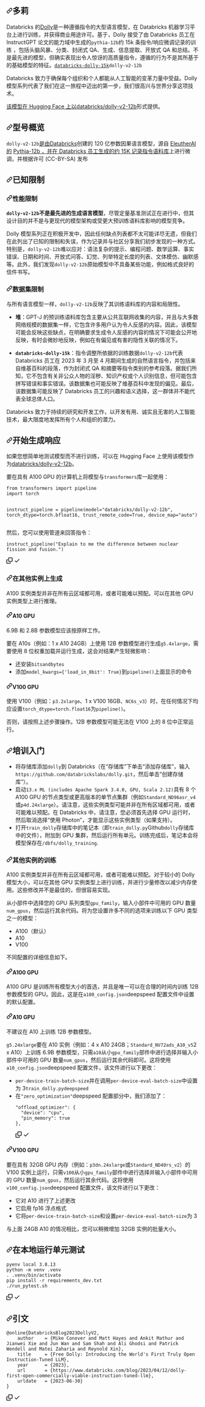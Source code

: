 <div class="Box-sc-g0xbh4-0 bJMeLZ js-snippet-clipboard-copy-unpositioned" data-hpc="true"><article class="markdown-body entry-content container-lg" itemprop="text"><h1 tabindex="-1" dir="auto"><a id="user-content-dolly" class="anchor" aria-hidden="true" tabindex="-1" href="#dolly"><svg class="octicon octicon-link" viewBox="0 0 16 16" version="1.1" width="16" height="16" aria-hidden="true"><path d="m7.775 3.275 1.25-1.25a3.5 3.5 0 1 1 4.95 4.95l-2.5 2.5a3.5 3.5 0 0 1-4.95 0 .751.751 0 0 1 .018-1.042.751.751 0 0 1 1.042-.018 1.998 1.998 0 0 0 2.83 0l2.5-2.5a2.002 2.002 0 0 0-2.83-2.83l-1.25 1.25a.751.751 0 0 1-1.042-.018.751.751 0 0 1-.018-1.042Zm-4.69 9.64a1.998 1.998 0 0 0 2.83 0l1.25-1.25a.751.751 0 0 1 1.042.018.751.751 0 0 1 .018 1.042l-1.25 1.25a3.5 3.5 0 1 1-4.95-4.95l2.5-2.5a3.5 3.5 0 0 1 4.95 0 .751.751 0 0 1-.018 1.042.751.751 0 0 1-1.042.018 1.998 1.998 0 0 0-2.83 0l-2.5 2.5a1.998 1.998 0 0 0 0 2.83Z"></path></svg></a><font style="vertical-align: inherit;"><font style="vertical-align: inherit;">多莉</font></font></h1>
<p dir="auto"><font style="vertical-align: inherit;"><font style="vertical-align: inherit;">Databricks 的</font></font><a href="https://huggingface.co/databricks/dolly-v2-12b" rel="nofollow"><font style="vertical-align: inherit;"><font style="vertical-align: inherit;">Dolly</font></font></a><font style="vertical-align: inherit;"><font style="vertical-align: inherit;">是一种遵循指令的大型语言模型，在 Databricks 机器学习平台上进行训练，并获得商业用途许可。</font><font style="vertical-align: inherit;">基于，Dolly 接受了</font><font style="vertical-align: inherit;">由 Databricks 员工在 InstructGPT 论文的能力域中生成的</font></font><code>pythia-12b</code><font style="vertical-align: inherit;"><font style="vertical-align: inherit;">约 15k 条指令/响应微调记录的训练
，包括头脑风暴、分类、封闭式 QA、生成、信息提取、开放式 QA 和总结。</font><font style="vertical-align: inherit;">不是最先进的模型，但确实表现出令人惊讶的高质量指令，遵循的行为不是其所基于的基础模型的特征。</font></font><a href="https://huggingface.co/datasets/databricks/databricks-dolly-15k" rel="nofollow"><code>databricks-dolly-15k</code></a><font style="vertical-align: inherit;"></font><code>dolly-v2-12b</code><font style="vertical-align: inherit;"></font></p>
<p dir="auto"><font style="vertical-align: inherit;"><font style="vertical-align: inherit;">Databricks 致力于确保每个组织和个人都能从人工智能的变革力量中受益。</font><font style="vertical-align: inherit;">Dolly 模型系列代表了我们在这一旅程中迈出的第一步，我们很高兴与世界分享这项技术。</font></font></p>
<p dir="auto"><font style="vertical-align: inherit;"></font><a href="https://huggingface.co/databricks/dolly-v2-12b" rel="nofollow"><font style="vertical-align: inherit;"><font style="vertical-align: inherit;">该模型在 Hugging Face 上以databricks/dolly-v2-12b</font></font></a><font style="vertical-align: inherit;"><font style="vertical-align: inherit;">形式提供</font><font style="vertical-align: inherit;">。</font></font></p>
<h2 tabindex="-1" dir="auto"><a id="user-content-model-overview" class="anchor" aria-hidden="true" tabindex="-1" href="#model-overview"><svg class="octicon octicon-link" viewBox="0 0 16 16" version="1.1" width="16" height="16" aria-hidden="true"><path d="m7.775 3.275 1.25-1.25a3.5 3.5 0 1 1 4.95 4.95l-2.5 2.5a3.5 3.5 0 0 1-4.95 0 .751.751 0 0 1 .018-1.042.751.751 0 0 1 1.042-.018 1.998 1.998 0 0 0 2.83 0l2.5-2.5a2.002 2.002 0 0 0-2.83-2.83l-1.25 1.25a.751.751 0 0 1-1.042-.018.751.751 0 0 1-.018-1.042Zm-4.69 9.64a1.998 1.998 0 0 0 2.83 0l1.25-1.25a.751.751 0 0 1 1.042.018.751.751 0 0 1 .018 1.042l-1.25 1.25a3.5 3.5 0 1 1-4.95-4.95l2.5-2.5a3.5 3.5 0 0 1 4.95 0 .751.751 0 0 1-.018 1.042.751.751 0 0 1-1.042.018 1.998 1.998 0 0 0-2.83 0l-2.5 2.5a1.998 1.998 0 0 0 0 2.83Z"></path></svg></a><font style="vertical-align: inherit;"><font style="vertical-align: inherit;">型号概览</font></font></h2>
<p dir="auto"><code>dolly-v2-12b</code><font style="vertical-align: inherit;"></font><a href="https://databricks.com/" rel="nofollow"><font style="vertical-align: inherit;"><font style="vertical-align: inherit;">是由Databricks</font></font></a><font style="vertical-align: inherit;"><font style="vertical-align: inherit;">创建的 120 亿参数因果语言模型</font><font style="vertical-align: inherit;">，源自
</font></font><a href="https://www.eleuther.ai/" rel="nofollow"><font style="vertical-align: inherit;"><font style="vertical-align: inherit;">EleutherAI 的</font></font></a> <a href="https://huggingface.co/EleutherAI/pythia-12b" rel="nofollow"><font style="vertical-align: inherit;"><font style="vertical-align: inherit;">Pythia-12b ，并在 Databricks 员工生成的</font></font></a><font style="vertical-align: inherit;"></font><a href="https://github.com/databrickslabs/dolly/tree/master/data"><font style="vertical-align: inherit;"><font style="vertical-align: inherit;">约 15K 记录指令语料库</font></font></a><font style="vertical-align: inherit;"><font style="vertical-align: inherit;">上进行微调</font><font style="vertical-align: inherit;">，并根据许可 (CC-BY-SA) 发布</font></font></p>
<h2 tabindex="-1" dir="auto"><a id="user-content-known-limitations" class="anchor" aria-hidden="true" tabindex="-1" href="#known-limitations"><svg class="octicon octicon-link" viewBox="0 0 16 16" version="1.1" width="16" height="16" aria-hidden="true"><path d="m7.775 3.275 1.25-1.25a3.5 3.5 0 1 1 4.95 4.95l-2.5 2.5a3.5 3.5 0 0 1-4.95 0 .751.751 0 0 1 .018-1.042.751.751 0 0 1 1.042-.018 1.998 1.998 0 0 0 2.83 0l2.5-2.5a2.002 2.002 0 0 0-2.83-2.83l-1.25 1.25a.751.751 0 0 1-1.042-.018.751.751 0 0 1-.018-1.042Zm-4.69 9.64a1.998 1.998 0 0 0 2.83 0l1.25-1.25a.751.751 0 0 1 1.042.018.751.751 0 0 1 .018 1.042l-1.25 1.25a3.5 3.5 0 1 1-4.95-4.95l2.5-2.5a3.5 3.5 0 0 1 4.95 0 .751.751 0 0 1-.018 1.042.751.751 0 0 1-1.042.018 1.998 1.998 0 0 0-2.83 0l-2.5 2.5a1.998 1.998 0 0 0 0 2.83Z"></path></svg></a><font style="vertical-align: inherit;"><font style="vertical-align: inherit;">已知限制</font></font></h2>
<h3 tabindex="-1" dir="auto"><a id="user-content-performance-limitations" class="anchor" aria-hidden="true" tabindex="-1" href="#performance-limitations"><svg class="octicon octicon-link" viewBox="0 0 16 16" version="1.1" width="16" height="16" aria-hidden="true"><path d="m7.775 3.275 1.25-1.25a3.5 3.5 0 1 1 4.95 4.95l-2.5 2.5a3.5 3.5 0 0 1-4.95 0 .751.751 0 0 1 .018-1.042.751.751 0 0 1 1.042-.018 1.998 1.998 0 0 0 2.83 0l2.5-2.5a2.002 2.002 0 0 0-2.83-2.83l-1.25 1.25a.751.751 0 0 1-1.042-.018.751.751 0 0 1-.018-1.042Zm-4.69 9.64a1.998 1.998 0 0 0 2.83 0l1.25-1.25a.751.751 0 0 1 1.042.018.751.751 0 0 1 .018 1.042l-1.25 1.25a3.5 3.5 0 1 1-4.95-4.95l2.5-2.5a3.5 3.5 0 0 1 4.95 0 .751.751 0 0 1-.018 1.042.751.751 0 0 1-1.042.018 1.998 1.998 0 0 0-2.83 0l-2.5 2.5a1.998 1.998 0 0 0 0 2.83Z"></path></svg></a><font style="vertical-align: inherit;"><font style="vertical-align: inherit;">性能限制</font></font></h3>
<p dir="auto"><strong><code>dolly-v2-12b</code><font style="vertical-align: inherit;"><font style="vertical-align: inherit;">不是最先进的生成语言模型</font></font></strong><font style="vertical-align: inherit;"><font style="vertical-align: inherit;">，尽管定量基准测试正在进行中，但其设计目的并不是与更现代的模型架构或受更大预训练语料库影响的模型竞争。</font></font></p>
<p dir="auto"><font style="vertical-align: inherit;"><font style="vertical-align: inherit;">Dolly 模型系列正在积极开发中，因此任何缺点列表都不太可能详尽无遗，但我们在此列出了已知的限制和失误，作为记录并与社区分享我们初步发现的一种方式。</font><font style="vertical-align: inherit;">特别是，</font></font><code>dolly-v2-12b</code><font style="vertical-align: inherit;"><font style="vertical-align: inherit;">难以应对：语法复杂的提示、编程问题、数学运算、事实错误、日期和时间、开放式问答、幻觉、列举特定长度的列表、文体模仿、幽默感等。此外，我们发现</font></font><code>dolly-v2-12b</code><font style="vertical-align: inherit;"><font style="vertical-align: inherit;">原始模型中不具备某些功能，例如格式良好的信件书写。</font></font></p>
<h3 tabindex="-1" dir="auto"><a id="user-content-dataset-limitations" class="anchor" aria-hidden="true" tabindex="-1" href="#dataset-limitations"><svg class="octicon octicon-link" viewBox="0 0 16 16" version="1.1" width="16" height="16" aria-hidden="true"><path d="m7.775 3.275 1.25-1.25a3.5 3.5 0 1 1 4.95 4.95l-2.5 2.5a3.5 3.5 0 0 1-4.95 0 .751.751 0 0 1 .018-1.042.751.751 0 0 1 1.042-.018 1.998 1.998 0 0 0 2.83 0l2.5-2.5a2.002 2.002 0 0 0-2.83-2.83l-1.25 1.25a.751.751 0 0 1-1.042-.018.751.751 0 0 1-.018-1.042Zm-4.69 9.64a1.998 1.998 0 0 0 2.83 0l1.25-1.25a.751.751 0 0 1 1.042.018.751.751 0 0 1 .018 1.042l-1.25 1.25a3.5 3.5 0 1 1-4.95-4.95l2.5-2.5a3.5 3.5 0 0 1 4.95 0 .751.751 0 0 1-.018 1.042.751.751 0 0 1-1.042.018 1.998 1.998 0 0 0-2.83 0l-2.5 2.5a1.998 1.998 0 0 0 0 2.83Z"></path></svg></a><font style="vertical-align: inherit;"><font style="vertical-align: inherit;">数据集限制</font></font></h3>
<p dir="auto"><font style="vertical-align: inherit;"><font style="vertical-align: inherit;">与所有语言模型一样，</font></font><code>dolly-v2-12b</code><font style="vertical-align: inherit;"><font style="vertical-align: inherit;">反映了其训练语料库的内容和局限性。</font></font></p>
<ul dir="auto">
<li>
<p dir="auto"><strong><font style="vertical-align: inherit;"><font style="vertical-align: inherit;">堆</font></font></strong><font style="vertical-align: inherit;"><font style="vertical-align: inherit;">：GPT-J 的预训练语料库包含主要从公共互联网收集的内容，并且与大多数网络规模的数据集一样，它包含许多用户认为令人反感的内容。</font><font style="vertical-align: inherit;">因此，该模型可能会反映这些缺点，在明确要求生成令人反感的内容的情况下可能会公开地反映，有时会微妙地反映，例如在有偏见或有害的隐性关联的情况下。</font></font></p>
</li>
<li>
<p dir="auto"><strong><code>databricks-dolly-15k</code></strong><font style="vertical-align: inherit;"><font style="vertical-align: inherit;">：指令调整所依据的训练数据</font></font><code>dolly-v2-12b</code><font style="vertical-align: inherit;"><font style="vertical-align: inherit;">代表 Databricks 员工在 2023 年 3 月至 4 月期间生成的自然语言指令，并包括来自维基百科的段落，作为封闭式 QA 和摘要等指令类别的参考段落。</font><font style="vertical-align: inherit;">据我们所知，它不包含有关非公众人物的淫秽、知识产权或个人识别信息，但可能包含拼写错误和事实错误。</font><font style="vertical-align: inherit;">该数据集也可能反映了维基百科中发现的偏见。</font><font style="vertical-align: inherit;">最后，该数据集可能反映了 Databricks 员工的兴趣和语义选择，这一群体并不能代表全球总体人口。</font></font></p>
</li>
</ul>
<p dir="auto"><font style="vertical-align: inherit;"><font style="vertical-align: inherit;">Databricks 致力于持续的研究和开发工作，以开发有用、诚实且无害的人工智能技术，最大限度地发挥所有个人和组织的潜力。</font></font></p>
<h2 tabindex="-1" dir="auto"><a id="user-content-getting-started-with-response-generation" class="anchor" aria-hidden="true" tabindex="-1" href="#getting-started-with-response-generation"><svg class="octicon octicon-link" viewBox="0 0 16 16" version="1.1" width="16" height="16" aria-hidden="true"><path d="m7.775 3.275 1.25-1.25a3.5 3.5 0 1 1 4.95 4.95l-2.5 2.5a3.5 3.5 0 0 1-4.95 0 .751.751 0 0 1 .018-1.042.751.751 0 0 1 1.042-.018 1.998 1.998 0 0 0 2.83 0l2.5-2.5a2.002 2.002 0 0 0-2.83-2.83l-1.25 1.25a.751.751 0 0 1-1.042-.018.751.751 0 0 1-.018-1.042Zm-4.69 9.64a1.998 1.998 0 0 0 2.83 0l1.25-1.25a.751.751 0 0 1 1.042.018.751.751 0 0 1 .018 1.042l-1.25 1.25a3.5 3.5 0 1 1-4.95-4.95l2.5-2.5a3.5 3.5 0 0 1 4.95 0 .751.751 0 0 1-.018 1.042.751.751 0 0 1-1.042.018 1.998 1.998 0 0 0-2.83 0l-2.5 2.5a1.998 1.998 0 0 0 0 2.83Z"></path></svg></a><font style="vertical-align: inherit;"><font style="vertical-align: inherit;">开始生成响应</font></font></h2>
<p dir="auto"><font style="vertical-align: inherit;"><font style="vertical-align: inherit;">如果您想简单地测试模型而不进行训练，可以在 Hugging Face 上使用该模型作为</font></font><a href="https://huggingface.co/databricks/dolly-v2-12b" rel="nofollow"><font style="vertical-align: inherit;"><font style="vertical-align: inherit;">databricks/dolly-v2-12b</font></font></a><font style="vertical-align: inherit;"><font style="vertical-align: inherit;">。</font></font></p>
<p dir="auto"><font style="vertical-align: inherit;"><font style="vertical-align: inherit;">要在具有 A100 GPU 的计算机上将模型与</font></font><code>transformers</code><font style="vertical-align: inherit;"><font style="vertical-align: inherit;">库一起使用：</font></font></p>
<div class="snippet-clipboard-content notranslate position-relative overflow-auto"><pre class="notranslate"><code>from transformers import pipeline
import torch

instruct_pipeline = pipeline(model="databricks/dolly-v2-12b", torch_dtype=torch.bfloat16, trust_remote_code=True, device_map="auto")
</code></pre><div class="zeroclipboard-container">
   
  </div></div>
<p dir="auto"><font style="vertical-align: inherit;"><font style="vertical-align: inherit;">然后，您可以使用管道来回答指令：</font></font></p>
<div class="snippet-clipboard-content notranslate position-relative overflow-auto"><pre class="notranslate"><code>instruct_pipeline("Explain to me the difference between nuclear fission and fusion.")
</code></pre><div class="zeroclipboard-container">
    <clipboard-copy aria-label="Copy" class="ClipboardButton btn btn-invisible js-clipboard-copy m-2 p-0 tooltipped-no-delay d-flex flex-justify-center flex-items-center" data-copy-feedback="Copied!" data-tooltip-direction="w" value="instruct_pipeline(&quot;Explain to me the difference between nuclear fission and fusion.&quot;)" tabindex="0" role="button">
      <svg aria-hidden="true" height="16" viewBox="0 0 16 16" version="1.1" width="16" data-view-component="true" class="octicon octicon-copy js-clipboard-copy-icon">
    <path d="M0 6.75C0 5.784.784 5 1.75 5h1.5a.75.75 0 0 1 0 1.5h-1.5a.25.25 0 0 0-.25.25v7.5c0 .138.112.25.25.25h7.5a.25.25 0 0 0 .25-.25v-1.5a.75.75 0 0 1 1.5 0v1.5A1.75 1.75 0 0 1 9.25 16h-7.5A1.75 1.75 0 0 1 0 14.25Z"></path><path d="M5 1.75C5 .784 5.784 0 6.75 0h7.5C15.216 0 16 .784 16 1.75v7.5A1.75 1.75 0 0 1 14.25 11h-7.5A1.75 1.75 0 0 1 5 9.25Zm1.75-.25a.25.25 0 0 0-.25.25v7.5c0 .138.112.25.25.25h7.5a.25.25 0 0 0 .25-.25v-7.5a.25.25 0 0 0-.25-.25Z"></path>
</svg>
      <svg aria-hidden="true" height="16" viewBox="0 0 16 16" version="1.1" width="16" data-view-component="true" class="octicon octicon-check js-clipboard-check-icon color-fg-success d-none">
    <path d="M13.78 4.22a.75.75 0 0 1 0 1.06l-7.25 7.25a.75.75 0 0 1-1.06 0L2.22 9.28a.751.751 0 0 1 .018-1.042.751.751 0 0 1 1.042-.018L6 10.94l6.72-6.72a.75.75 0 0 1 1.06 0Z"></path>
</svg>
    </clipboard-copy>
  </div></div>
<h3 tabindex="-1" dir="auto"><a id="user-content-generating-on-other-instances" class="anchor" aria-hidden="true" tabindex="-1" href="#generating-on-other-instances"><svg class="octicon octicon-link" viewBox="0 0 16 16" version="1.1" width="16" height="16" aria-hidden="true"><path d="m7.775 3.275 1.25-1.25a3.5 3.5 0 1 1 4.95 4.95l-2.5 2.5a3.5 3.5 0 0 1-4.95 0 .751.751 0 0 1 .018-1.042.751.751 0 0 1 1.042-.018 1.998 1.998 0 0 0 2.83 0l2.5-2.5a2.002 2.002 0 0 0-2.83-2.83l-1.25 1.25a.751.751 0 0 1-1.042-.018.751.751 0 0 1-.018-1.042Zm-4.69 9.64a1.998 1.998 0 0 0 2.83 0l1.25-1.25a.751.751 0 0 1 1.042.018.751.751 0 0 1 .018 1.042l-1.25 1.25a3.5 3.5 0 1 1-4.95-4.95l2.5-2.5a3.5 3.5 0 0 1 4.95 0 .751.751 0 0 1-.018 1.042.751.751 0 0 1-1.042.018 1.998 1.998 0 0 0-2.83 0l-2.5 2.5a1.998 1.998 0 0 0 0 2.83Z"></path></svg></a><font style="vertical-align: inherit;"><font style="vertical-align: inherit;">在其他实例上生成</font></font></h3>
<p dir="auto"><font style="vertical-align: inherit;"><font style="vertical-align: inherit;">A100 实例类型并非在所有云区域都可用，或者可能难以预配。</font><font style="vertical-align: inherit;">可以在其他 GPU 实例类型上进行推理。</font></font></p>
<h4 tabindex="-1" dir="auto"><a id="user-content-a10-gpus" class="anchor" aria-hidden="true" tabindex="-1" href="#a10-gpus"><svg class="octicon octicon-link" viewBox="0 0 16 16" version="1.1" width="16" height="16" aria-hidden="true"><path d="m7.775 3.275 1.25-1.25a3.5 3.5 0 1 1 4.95 4.95l-2.5 2.5a3.5 3.5 0 0 1-4.95 0 .751.751 0 0 1 .018-1.042.751.751 0 0 1 1.042-.018 1.998 1.998 0 0 0 2.83 0l2.5-2.5a2.002 2.002 0 0 0-2.83-2.83l-1.25 1.25a.751.751 0 0 1-1.042-.018.751.751 0 0 1-.018-1.042Zm-4.69 9.64a1.998 1.998 0 0 0 2.83 0l1.25-1.25a.751.751 0 0 1 1.042.018.751.751 0 0 1 .018 1.042l-1.25 1.25a3.5 3.5 0 1 1-4.95-4.95l2.5-2.5a3.5 3.5 0 0 1 4.95 0 .751.751 0 0 1-.018 1.042.751.751 0 0 1-1.042.018 1.998 1.998 0 0 0-2.83 0l-2.5 2.5a1.998 1.998 0 0 0 0 2.83Z"></path></svg></a><font style="vertical-align: inherit;"><font style="vertical-align: inherit;">A10 GPU</font></font></h4>
<p dir="auto"><font style="vertical-align: inherit;"><font style="vertical-align: inherit;">6.9B 和 2.8B 参数模型应该按原样工作。</font></font></p>
<p dir="auto"><font style="vertical-align: inherit;"><font style="vertical-align: inherit;">要在 A10s（例如：1 x A10 24GB）上使用 12B 参数模型进行生成</font></font><code>g5.4xlarge</code><font style="vertical-align: inherit;"><font style="vertical-align: inherit;">，需要使用 8 位权重加载并运行生成，这会对结果产生轻微影响：</font></font></p>
<ul dir="auto">
<li><font style="vertical-align: inherit;"><font style="vertical-align: inherit;">还安装</font></font><code>bitsandbytes</code></li>
<li><font style="vertical-align: inherit;"><font style="vertical-align: inherit;">添加</font></font><code>model_kwargs={'load_in_8bit': True}</code><font style="vertical-align: inherit;"><font style="vertical-align: inherit;">到</font></font><code>pipeline()</code><font style="vertical-align: inherit;"><font style="vertical-align: inherit;">上面显示的命令</font></font></li>
</ul>
<h4 tabindex="-1" dir="auto"><a id="user-content-v100-gpus" class="anchor" aria-hidden="true" tabindex="-1" href="#v100-gpus"><svg class="octicon octicon-link" viewBox="0 0 16 16" version="1.1" width="16" height="16" aria-hidden="true"><path d="m7.775 3.275 1.25-1.25a3.5 3.5 0 1 1 4.95 4.95l-2.5 2.5a3.5 3.5 0 0 1-4.95 0 .751.751 0 0 1 .018-1.042.751.751 0 0 1 1.042-.018 1.998 1.998 0 0 0 2.83 0l2.5-2.5a2.002 2.002 0 0 0-2.83-2.83l-1.25 1.25a.751.751 0 0 1-1.042-.018.751.751 0 0 1-.018-1.042Zm-4.69 9.64a1.998 1.998 0 0 0 2.83 0l1.25-1.25a.751.751 0 0 1 1.042.018.751.751 0 0 1 .018 1.042l-1.25 1.25a3.5 3.5 0 1 1-4.95-4.95l2.5-2.5a3.5 3.5 0 0 1 4.95 0 .751.751 0 0 1-.018 1.042.751.751 0 0 1-1.042.018 1.998 1.998 0 0 0-2.83 0l-2.5 2.5a1.998 1.998 0 0 0 0 2.83Z"></path></svg></a><font style="vertical-align: inherit;"><font style="vertical-align: inherit;">V100 GPU</font></font></h4>
<p dir="auto"><font style="vertical-align: inherit;"><font style="vertical-align: inherit;">使用 V100（例如：</font></font><code>p3.2xlarge</code><font style="vertical-align: inherit;"><font style="vertical-align: inherit;">、1 x V100 16GB、</font></font><code>NC6s_v3</code><font style="vertical-align: inherit;"><font style="vertical-align: inherit;">）时，在任何情况下均应设置</font></font><code>torch_dtype=torch.float16</code><font style="vertical-align: inherit;"><font style="vertical-align: inherit;">为</font></font><code>pipeline()</code><font style="vertical-align: inherit;"><font style="vertical-align: inherit;">。</font></font></p>
<p dir="auto"><font style="vertical-align: inherit;"><font style="vertical-align: inherit;">否则，请按照上述步骤操作。</font><font style="vertical-align: inherit;">12B 参数模型可能无法在 V100 上的 8 位中正常运行。</font></font></p>
<h2 tabindex="-1" dir="auto"><a id="user-content-getting-started-with-training" class="anchor" aria-hidden="true" tabindex="-1" href="#getting-started-with-training"><svg class="octicon octicon-link" viewBox="0 0 16 16" version="1.1" width="16" height="16" aria-hidden="true"><path d="m7.775 3.275 1.25-1.25a3.5 3.5 0 1 1 4.95 4.95l-2.5 2.5a3.5 3.5 0 0 1-4.95 0 .751.751 0 0 1 .018-1.042.751.751 0 0 1 1.042-.018 1.998 1.998 0 0 0 2.83 0l2.5-2.5a2.002 2.002 0 0 0-2.83-2.83l-1.25 1.25a.751.751 0 0 1-1.042-.018.751.751 0 0 1-.018-1.042Zm-4.69 9.64a1.998 1.998 0 0 0 2.83 0l1.25-1.25a.751.751 0 0 1 1.042.018.751.751 0 0 1 .018 1.042l-1.25 1.25a3.5 3.5 0 1 1-4.95-4.95l2.5-2.5a3.5 3.5 0 0 1 4.95 0 .751.751 0 0 1-.018 1.042.751.751 0 0 1-1.042.018 1.998 1.998 0 0 0-2.83 0l-2.5 2.5a1.998 1.998 0 0 0 0 2.83Z"></path></svg></a><font style="vertical-align: inherit;"><font style="vertical-align: inherit;">培训入门</font></font></h2>
<ul dir="auto">
<li><font style="vertical-align: inherit;"><font style="vertical-align: inherit;">将存储库添加</font></font><code>dolly</code><font style="vertical-align: inherit;"><font style="vertical-align: inherit;">到 Databricks（在“存储库”下单击“添加存储库”，输入</font></font><code>https://github.com/databrickslabs/dolly.git</code><font style="vertical-align: inherit;"><font style="vertical-align: inherit;">，然后单击“创建存储库”）。</font></font></li>
<li><font style="vertical-align: inherit;"><font style="vertical-align: inherit;">启动</font></font><code>13.x ML (includes Apache Spark 3.4.0, GPU, Scala 2.12)</code><font style="vertical-align: inherit;"><font style="vertical-align: inherit;">具有 8 个 A100 GPU 的节点类型或更高版本的单节点集群（例如</font></font><code>Standard_ND96asr_v4</code><font style="vertical-align: inherit;"><font style="vertical-align: inherit;">或</font></font><code>p4d.24xlarge</code><font style="vertical-align: inherit;"><font style="vertical-align: inherit;">）。</font><font style="vertical-align: inherit;">请注意，这些实例类型可能并非在所有区域都可用，或者可能难以预配。</font><font style="vertical-align: inherit;">在 Databricks 中，请注意，您必须首先选择 GPU 运行时，然后取消选择“使用 Photon”，才能显示这些实例类型（如果支持）。</font></font></li>
<li><font style="vertical-align: inherit;"><font style="vertical-align: inherit;">打开</font></font><code>train_dolly</code><font style="vertical-align: inherit;"><font style="vertical-align: inherit;">存储库中的笔记本（即</font></font><code>train_dolly.py</code><font style="vertical-align: inherit;"><font style="vertical-align: inherit;">Github</font></font><code>dolly</code><font style="vertical-align: inherit;"><font style="vertical-align: inherit;">存储库中的文件），附加到 GPU 集群，然后运行所有单元。</font><font style="vertical-align: inherit;">训练完成后，笔记本会将模型保存在</font></font><code>/dbfs/dolly_training</code><font style="vertical-align: inherit;"><font style="vertical-align: inherit;">.</font></font></li>
</ul>
<h3 tabindex="-1" dir="auto"><a id="user-content-training-on-other-instances" class="anchor" aria-hidden="true" tabindex="-1" href="#training-on-other-instances"><svg class="octicon octicon-link" viewBox="0 0 16 16" version="1.1" width="16" height="16" aria-hidden="true"><path d="m7.775 3.275 1.25-1.25a3.5 3.5 0 1 1 4.95 4.95l-2.5 2.5a3.5 3.5 0 0 1-4.95 0 .751.751 0 0 1 .018-1.042.751.751 0 0 1 1.042-.018 1.998 1.998 0 0 0 2.83 0l2.5-2.5a2.002 2.002 0 0 0-2.83-2.83l-1.25 1.25a.751.751 0 0 1-1.042-.018.751.751 0 0 1-.018-1.042Zm-4.69 9.64a1.998 1.998 0 0 0 2.83 0l1.25-1.25a.751.751 0 0 1 1.042.018.751.751 0 0 1 .018 1.042l-1.25 1.25a3.5 3.5 0 1 1-4.95-4.95l2.5-2.5a3.5 3.5 0 0 1 4.95 0 .751.751 0 0 1-.018 1.042.751.751 0 0 1-1.042.018 1.998 1.998 0 0 0-2.83 0l-2.5 2.5a1.998 1.998 0 0 0 0 2.83Z"></path></svg></a><font style="vertical-align: inherit;"><font style="vertical-align: inherit;">其他实例的训练</font></font></h3>
<p dir="auto"><font style="vertical-align: inherit;"><font style="vertical-align: inherit;">A100 实例类型并非在所有云区域都可用，或者可能难以预配。</font><font style="vertical-align: inherit;">对于较小的 Dolly 模型大小，可以在其他 GPU 实例类型上进行训练，并进行少量修改以减少内存使用。</font><font style="vertical-align: inherit;">这些修改并不是最佳的，但很容易实现。</font></font></p>
<p dir="auto"><font style="vertical-align: inherit;"><font style="vertical-align: inherit;">从小部件中选择您的 GPU 系列类型</font></font><code>gpu_family</code><font style="vertical-align: inherit;"><font style="vertical-align: inherit;">，输入小部件中可用的 GPU 数量</font></font><code>num_gpus</code><font style="vertical-align: inherit;"><font style="vertical-align: inherit;">，然后运行其余代码。</font><font style="vertical-align: inherit;">将为您设置许多不同的选项来训练以下 GPU 类型之一的模型：</font></font></p>
<ul dir="auto">
<li><font style="vertical-align: inherit;"><font style="vertical-align: inherit;">A100（默认）</font></font></li>
<li><font style="vertical-align: inherit;"><font style="vertical-align: inherit;">A10</font></font></li>
<li><font style="vertical-align: inherit;"><font style="vertical-align: inherit;">V100</font></font></li>
</ul>
<p dir="auto"><font style="vertical-align: inherit;"><font style="vertical-align: inherit;">不同配置的详细信息如下。</font></font></p>
<h4 tabindex="-1" dir="auto"><a id="user-content-a100-gpus" class="anchor" aria-hidden="true" tabindex="-1" href="#a100-gpus"><svg class="octicon octicon-link" viewBox="0 0 16 16" version="1.1" width="16" height="16" aria-hidden="true"><path d="m7.775 3.275 1.25-1.25a3.5 3.5 0 1 1 4.95 4.95l-2.5 2.5a3.5 3.5 0 0 1-4.95 0 .751.751 0 0 1 .018-1.042.751.751 0 0 1 1.042-.018 1.998 1.998 0 0 0 2.83 0l2.5-2.5a2.002 2.002 0 0 0-2.83-2.83l-1.25 1.25a.751.751 0 0 1-1.042-.018.751.751 0 0 1-.018-1.042Zm-4.69 9.64a1.998 1.998 0 0 0 2.83 0l1.25-1.25a.751.751 0 0 1 1.042.018.751.751 0 0 1 .018 1.042l-1.25 1.25a3.5 3.5 0 1 1-4.95-4.95l2.5-2.5a3.5 3.5 0 0 1 4.95 0 .751.751 0 0 1-.018 1.042.751.751 0 0 1-1.042.018 1.998 1.998 0 0 0-2.83 0l-2.5 2.5a1.998 1.998 0 0 0 0 2.83Z"></path></svg></a><font style="vertical-align: inherit;"><font style="vertical-align: inherit;">A100 GPU</font></font></h4>
<p dir="auto"><font style="vertical-align: inherit;"><font style="vertical-align: inherit;">A100 GPU 是训练所有模型大小的首选，并且是唯一可以在合理的时间内训练 12B 参数模型的 GPU。</font><font style="vertical-align: inherit;">因此，这是在</font></font><code>a100_config.json</code><font style="vertical-align: inherit;"><font style="vertical-align: inherit;">deepspeed 配置文件中设置的默认配置。</font></font></p>
<h4 tabindex="-1" dir="auto"><a id="user-content-a10-gpus-1" class="anchor" aria-hidden="true" tabindex="-1" href="#a10-gpus-1"><svg class="octicon octicon-link" viewBox="0 0 16 16" version="1.1" width="16" height="16" aria-hidden="true"><path d="m7.775 3.275 1.25-1.25a3.5 3.5 0 1 1 4.95 4.95l-2.5 2.5a3.5 3.5 0 0 1-4.95 0 .751.751 0 0 1 .018-1.042.751.751 0 0 1 1.042-.018 1.998 1.998 0 0 0 2.83 0l2.5-2.5a2.002 2.002 0 0 0-2.83-2.83l-1.25 1.25a.751.751 0 0 1-1.042-.018.751.751 0 0 1-.018-1.042Zm-4.69 9.64a1.998 1.998 0 0 0 2.83 0l1.25-1.25a.751.751 0 0 1 1.042.018.751.751 0 0 1 .018 1.042l-1.25 1.25a3.5 3.5 0 1 1-4.95-4.95l2.5-2.5a3.5 3.5 0 0 1 4.95 0 .751.751 0 0 1-.018 1.042.751.751 0 0 1-1.042.018 1.998 1.998 0 0 0-2.83 0l-2.5 2.5a1.998 1.998 0 0 0 0 2.83Z"></path></svg></a><font style="vertical-align: inherit;"><font style="vertical-align: inherit;">A10 GPU</font></font></h4>
<p dir="auto"><font style="vertical-align: inherit;"><font style="vertical-align: inherit;">不建议在 A10 上训练 12B 参数模型。</font></font></p>
<p dir="auto"><font style="vertical-align: inherit;"></font><code>g5.24xlarge</code><font style="vertical-align: inherit;"><font style="vertical-align: inherit;">要在 A10 实例（例如：4 x A10 24GB；</font></font><code>Standard_NV72ads_A10_v5</code><font style="vertical-align: inherit;"><font style="vertical-align: inherit;">2 x A10）</font><font style="vertical-align: inherit;">上训练 6.9B 参数模型，只需</font></font><code>a10</code><font style="vertical-align: inherit;"><font style="vertical-align: inherit;">从小</font></font><code>gpu_family</code><font style="vertical-align: inherit;"><font style="vertical-align: inherit;">部件中进行选择并输入小部件中可用的 GPU 数量</font></font><code>num_gpus</code><font style="vertical-align: inherit;"><font style="vertical-align: inherit;">，然后运行其余代码即可。</font><font style="vertical-align: inherit;">这将使用</font></font><code>a10_config.json</code><font style="vertical-align: inherit;"><font style="vertical-align: inherit;">deepspeed 配置文件，该文件进行以下更改：</font></font></p>
<ul dir="auto">
<li><code>per-device-train-batch-size</code><font style="vertical-align: inherit;"><font style="vertical-align: inherit;">并在</font><font style="vertical-align: inherit;">调用</font></font><code>per-device-eval-batch-size</code><font style="vertical-align: inherit;"><font style="vertical-align: inherit;">中设置为 3</font></font><code>train_dolly.py</code><font style="vertical-align: inherit;"></font><code>deepspeed</code></li>
<li><font style="vertical-align: inherit;"><font style="vertical-align: inherit;">在</font></font><code>"zero_optimization"</code><font style="vertical-align: inherit;"><font style="vertical-align: inherit;">deepspeed 配置部分中，我们添加了：
</font></font><div class="snippet-clipboard-content notranslate position-relative overflow-auto"><pre class="notranslate"><code>"offload_optimizer": {
  "device": "cpu",
  "pin_memory": true
},
</code></pre><div class="zeroclipboard-container">
    <clipboard-copy aria-label="Copy" class="ClipboardButton btn btn-invisible js-clipboard-copy m-2 p-0 tooltipped-no-delay d-flex flex-justify-center flex-items-center" data-copy-feedback="Copied!" data-tooltip-direction="w" value="&quot;offload_optimizer&quot;: {
  &quot;device&quot;: &quot;cpu&quot;,
  &quot;pin_memory&quot;: true
}," tabindex="0" role="button">
      <svg aria-hidden="true" height="16" viewBox="0 0 16 16" version="1.1" width="16" data-view-component="true" class="octicon octicon-copy js-clipboard-copy-icon">
    <path d="M0 6.75C0 5.784.784 5 1.75 5h1.5a.75.75 0 0 1 0 1.5h-1.5a.25.25 0 0 0-.25.25v7.5c0 .138.112.25.25.25h7.5a.25.25 0 0 0 .25-.25v-1.5a.75.75 0 0 1 1.5 0v1.5A1.75 1.75 0 0 1 9.25 16h-7.5A1.75 1.75 0 0 1 0 14.25Z"></path><path d="M5 1.75C5 .784 5.784 0 6.75 0h7.5C15.216 0 16 .784 16 1.75v7.5A1.75 1.75 0 0 1 14.25 11h-7.5A1.75 1.75 0 0 1 5 9.25Zm1.75-.25a.25.25 0 0 0-.25.25v7.5c0 .138.112.25.25.25h7.5a.25.25 0 0 0 .25-.25v-7.5a.25.25 0 0 0-.25-.25Z"></path>
</svg>
      <svg aria-hidden="true" height="16" viewBox="0 0 16 16" version="1.1" width="16" data-view-component="true" class="octicon octicon-check js-clipboard-check-icon color-fg-success d-none">
    <path d="M13.78 4.22a.75.75 0 0 1 0 1.06l-7.25 7.25a.75.75 0 0 1-1.06 0L2.22 9.28a.751.751 0 0 1 .018-1.042.751.751 0 0 1 1.042-.018L6 10.94l6.72-6.72a.75.75 0 0 1 1.06 0Z"></path>
</svg>
    </clipboard-copy>
  </div></div>
</li>
</ul>
<h4 tabindex="-1" dir="auto"><a id="user-content-v100-gpus-1" class="anchor" aria-hidden="true" tabindex="-1" href="#v100-gpus-1"><svg class="octicon octicon-link" viewBox="0 0 16 16" version="1.1" width="16" height="16" aria-hidden="true"><path d="m7.775 3.275 1.25-1.25a3.5 3.5 0 1 1 4.95 4.95l-2.5 2.5a3.5 3.5 0 0 1-4.95 0 .751.751 0 0 1 .018-1.042.751.751 0 0 1 1.042-.018 1.998 1.998 0 0 0 2.83 0l2.5-2.5a2.002 2.002 0 0 0-2.83-2.83l-1.25 1.25a.751.751 0 0 1-1.042-.018.751.751 0 0 1-.018-1.042Zm-4.69 9.64a1.998 1.998 0 0 0 2.83 0l1.25-1.25a.751.751 0 0 1 1.042.018.751.751 0 0 1 .018 1.042l-1.25 1.25a3.5 3.5 0 1 1-4.95-4.95l2.5-2.5a3.5 3.5 0 0 1 4.95 0 .751.751 0 0 1-.018 1.042.751.751 0 0 1-1.042.018 1.998 1.998 0 0 0-2.83 0l-2.5 2.5a1.998 1.998 0 0 0 0 2.83Z"></path></svg></a><font style="vertical-align: inherit;"><font style="vertical-align: inherit;">V100 GPU</font></font></h4>
<p dir="auto"><font style="vertical-align: inherit;"><font style="vertical-align: inherit;">要在具有 32GB GPU 内存（例如：</font></font><code>p3dn.24xlarge</code><font style="vertical-align: inherit;"><font style="vertical-align: inherit;">或</font></font><code>Standard_ND40rs_v2</code><font style="vertical-align: inherit;"><font style="vertical-align: inherit;">）的 V100 实例上运行，只需</font></font><code>v100</code><font style="vertical-align: inherit;"><font style="vertical-align: inherit;">从小</font></font><code>gpu_family</code><font style="vertical-align: inherit;"><font style="vertical-align: inherit;">部件中进行选择并输入小部件中可用的 GPU 数量</font></font><code>num_gpus</code><font style="vertical-align: inherit;"><font style="vertical-align: inherit;">，然后运行其余代码。</font><font style="vertical-align: inherit;">这将使用</font></font><code>v100_config.json</code><font style="vertical-align: inherit;"><font style="vertical-align: inherit;">deepspeed 配置文件，该文件进行以下更改：</font></font></p>
<ul dir="auto">
<li><font style="vertical-align: inherit;"><font style="vertical-align: inherit;">它对 A10 进行了上述更改</font></font></li>
<li><font style="vertical-align: inherit;"><font style="vertical-align: inherit;">它启用 fp16 浮点格式</font></font></li>
<li><font style="vertical-align: inherit;"><font style="vertical-align: inherit;">它将</font></font><code>per-device-train-batch-size</code><font style="vertical-align: inherit;"><font style="vertical-align: inherit;">和设置</font></font><code>per-device-eval-batch-size</code><font style="vertical-align: inherit;"><font style="vertical-align: inherit;">为 3</font></font></li>
</ul>
<p dir="auto"><font style="vertical-align: inherit;"><font style="vertical-align: inherit;">与上面 24GB A10 的情况相比，您可以稍微增加 32GB 实例的批量大小。</font></font></p>
<h2 tabindex="-1" dir="auto"><a id="user-content-running-unit-tests-locally" class="anchor" aria-hidden="true" tabindex="-1" href="#running-unit-tests-locally"><svg class="octicon octicon-link" viewBox="0 0 16 16" version="1.1" width="16" height="16" aria-hidden="true"><path d="m7.775 3.275 1.25-1.25a3.5 3.5 0 1 1 4.95 4.95l-2.5 2.5a3.5 3.5 0 0 1-4.95 0 .751.751 0 0 1 .018-1.042.751.751 0 0 1 1.042-.018 1.998 1.998 0 0 0 2.83 0l2.5-2.5a2.002 2.002 0 0 0-2.83-2.83l-1.25 1.25a.751.751 0 0 1-1.042-.018.751.751 0 0 1-.018-1.042Zm-4.69 9.64a1.998 1.998 0 0 0 2.83 0l1.25-1.25a.751.751 0 0 1 1.042.018.751.751 0 0 1 .018 1.042l-1.25 1.25a3.5 3.5 0 1 1-4.95-4.95l2.5-2.5a3.5 3.5 0 0 1 4.95 0 .751.751 0 0 1-.018 1.042.751.751 0 0 1-1.042.018 1.998 1.998 0 0 0-2.83 0l-2.5 2.5a1.998 1.998 0 0 0 0 2.83Z"></path></svg></a><font style="vertical-align: inherit;"><font style="vertical-align: inherit;">在本地运行单元测试</font></font></h2>
<div class="snippet-clipboard-content notranslate position-relative overflow-auto"><pre class="notranslate"><code>pyenv local 3.8.13
python -m venv .venv
. .venv/bin/activate
pip install -r requirements_dev.txt
./run_pytest.sh
</code></pre><div class="zeroclipboard-container">
    <clipboard-copy aria-label="Copy" class="ClipboardButton btn btn-invisible js-clipboard-copy m-2 p-0 tooltipped-no-delay d-flex flex-justify-center flex-items-center" data-copy-feedback="Copied!" data-tooltip-direction="w" value="pyenv local 3.8.13
python -m venv .venv
. .venv/bin/activate
pip install -r requirements_dev.txt
./run_pytest.sh" tabindex="0" role="button">
      <svg aria-hidden="true" height="16" viewBox="0 0 16 16" version="1.1" width="16" data-view-component="true" class="octicon octicon-copy js-clipboard-copy-icon">
    <path d="M0 6.75C0 5.784.784 5 1.75 5h1.5a.75.75 0 0 1 0 1.5h-1.5a.25.25 0 0 0-.25.25v7.5c0 .138.112.25.25.25h7.5a.25.25 0 0 0 .25-.25v-1.5a.75.75 0 0 1 1.5 0v1.5A1.75 1.75 0 0 1 9.25 16h-7.5A1.75 1.75 0 0 1 0 14.25Z"></path><path d="M5 1.75C5 .784 5.784 0 6.75 0h7.5C15.216 0 16 .784 16 1.75v7.5A1.75 1.75 0 0 1 14.25 11h-7.5A1.75 1.75 0 0 1 5 9.25Zm1.75-.25a.25.25 0 0 0-.25.25v7.5c0 .138.112.25.25.25h7.5a.25.25 0 0 0 .25-.25v-7.5a.25.25 0 0 0-.25-.25Z"></path>
</svg>
      <svg aria-hidden="true" height="16" viewBox="0 0 16 16" version="1.1" width="16" data-view-component="true" class="octicon octicon-check js-clipboard-check-icon color-fg-success d-none">
    <path d="M13.78 4.22a.75.75 0 0 1 0 1.06l-7.25 7.25a.75.75 0 0 1-1.06 0L2.22 9.28a.751.751 0 0 1 .018-1.042.751.751 0 0 1 1.042-.018L6 10.94l6.72-6.72a.75.75 0 0 1 1.06 0Z"></path>
</svg>
    </clipboard-copy>
  </div></div>
<h2 tabindex="-1" dir="auto"><a id="user-content-citation" class="anchor" aria-hidden="true" tabindex="-1" href="#citation"><svg class="octicon octicon-link" viewBox="0 0 16 16" version="1.1" width="16" height="16" aria-hidden="true"><path d="m7.775 3.275 1.25-1.25a3.5 3.5 0 1 1 4.95 4.95l-2.5 2.5a3.5 3.5 0 0 1-4.95 0 .751.751 0 0 1 .018-1.042.751.751 0 0 1 1.042-.018 1.998 1.998 0 0 0 2.83 0l2.5-2.5a2.002 2.002 0 0 0-2.83-2.83l-1.25 1.25a.751.751 0 0 1-1.042-.018.751.751 0 0 1-.018-1.042Zm-4.69 9.64a1.998 1.998 0 0 0 2.83 0l1.25-1.25a.751.751 0 0 1 1.042.018.751.751 0 0 1 .018 1.042l-1.25 1.25a3.5 3.5 0 1 1-4.95-4.95l2.5-2.5a3.5 3.5 0 0 1 4.95 0 .751.751 0 0 1-.018 1.042.751.751 0 0 1-1.042.018 1.998 1.998 0 0 0-2.83 0l-2.5 2.5a1.998 1.998 0 0 0 0 2.83Z"></path></svg></a><font style="vertical-align: inherit;"><font style="vertical-align: inherit;">引文</font></font></h2>
<div class="snippet-clipboard-content notranslate position-relative overflow-auto"><pre class="notranslate"><code>@online{DatabricksBlog2023DollyV2,
    author    = {Mike Conover and Matt Hayes and Ankit Mathur and Jianwei Xie and Jun Wan and Sam Shah and Ali Ghodsi and Patrick Wendell and Matei Zaharia and Reynold Xin},
    title     = {Free Dolly: Introducing the World's First Truly Open Instruction-Tuned LLM},
    year      = {2023},
    url       = {https://www.databricks.com/blog/2023/04/12/dolly-first-open-commercially-viable-instruction-tuned-llm},
    urldate   = {2023-06-30}
}
</code></pre><div class="zeroclipboard-container">
    <clipboard-copy aria-label="Copy" class="ClipboardButton btn btn-invisible js-clipboard-copy m-2 p-0 tooltipped-no-delay d-flex flex-justify-center flex-items-center" data-copy-feedback="Copied!" data-tooltip-direction="w" value="@online{DatabricksBlog2023DollyV2,
    author    = {Mike Conover and Matt Hayes and Ankit Mathur and Jianwei Xie and Jun Wan and Sam Shah and Ali Ghodsi and Patrick Wendell and Matei Zaharia and Reynold Xin},
    title     = {Free Dolly: Introducing the World's First Truly Open Instruction-Tuned LLM},
    year      = {2023},
    url       = {https://www.databricks.com/blog/2023/04/12/dolly-first-open-commercially-viable-instruction-tuned-llm},
    urldate   = {2023-06-30}
}" tabindex="0" role="button">
      <svg aria-hidden="true" height="16" viewBox="0 0 16 16" version="1.1" width="16" data-view-component="true" class="octicon octicon-copy js-clipboard-copy-icon">
    <path d="M0 6.75C0 5.784.784 5 1.75 5h1.5a.75.75 0 0 1 0 1.5h-1.5a.25.25 0 0 0-.25.25v7.5c0 .138.112.25.25.25h7.5a.25.25 0 0 0 .25-.25v-1.5a.75.75 0 0 1 1.5 0v1.5A1.75 1.75 0 0 1 9.25 16h-7.5A1.75 1.75 0 0 1 0 14.25Z"></path><path d="M5 1.75C5 .784 5.784 0 6.75 0h7.5C15.216 0 16 .784 16 1.75v7.5A1.75 1.75 0 0 1 14.25 11h-7.5A1.75 1.75 0 0 1 5 9.25Zm1.75-.25a.25.25 0 0 0-.25.25v7.5c0 .138.112.25.25.25h7.5a.25.25 0 0 0 .25-.25v-7.5a.25.25 0 0 0-.25-.25Z"></path>
</svg>
      <svg aria-hidden="true" height="16" viewBox="0 0 16 16" version="1.1" width="16" data-view-component="true" class="octicon octicon-check js-clipboard-check-icon color-fg-success d-none">
    <path d="M13.78 4.22a.75.75 0 0 1 0 1.06l-7.25 7.25a.75.75 0 0 1-1.06 0L2.22 9.28a.751.751 0 0 1 .018-1.042.751.751 0 0 1 1.042-.018L6 10.94l6.72-6.72a.75.75 0 0 1 1.06 0Z"></path>
</svg>
    </clipboard-copy>
  </div></div>
</article></div>
